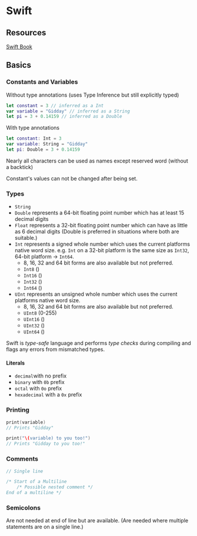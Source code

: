 # Swift

## Resources

[Swift Book](https://docs.swift.org/swift-book/)

## Basics

### Constants and Variables

Without type annotations (uses Type Inference but still explicitly typed)
``` swift
let constant = 3 // inferred as a Int
var variable = "Gidday" // inferred as a String
let pi = 3 + 0.14159 // inferred as a Double

```

With type annotations
``` swift
let constant: Int = 3
var variable: String = "Gidday"
let pi: Double = 3 + 0.14159
```
Nearly all characters can be used as names except reserved word (without a backtick)

Constant's values can not be changed after being set.

### Types

- `String`
- `Double` represents a 64-bit floating point number which has at least 15 decimal digits
- `Float` represents a 32-bit floating point number which can have as little as 6 decimal digits (Double is preferred in situations where both are suitable.)
- `Int` represents a signed whole number which uses the current platforms native word size. e.g. `Int` on a 32-bit platform is the same size as `Int32`, 64-bit platform -> `Int64`.
    -  8, 16, 32 and 64 bit forms are also available but not preferred.
    - `Int8` ()
    - `Int16` ()
    - `Int32` ()
    - `Int64` ()
- `UInt` represents an unsigned whole number which uses the current platforms native word size.
    -  8, 16, 32 and 64 bit forms are also available but not preferred.
    - `UInt8` (0-255)
    - `UInt16` ()
    - `UInt32` ()
    - `UInt64` ()

Swift is *type-safe* language and performs *type checks*  during compiling and flags any errors from mismatched types. 

#### Literals

- `decimal`with no prefix
- `binary` with `0b` prefix
- `octal` with `0o` prefix
- `hexadecimal` with a `0x` prefix

### Printing

``` swift
print(variable)
// Prints "Gidday"

print("\(variable) to you too!")
// Prints "Gidday to you too!"
```

### Comments

``` swift
// Single line

/* Start of a Multiline
    /* Possible nested comment */
End of a multiline */
```

### Semicolons

Are not needed at end of line but are available. (Are needed where multiple statements are on a single line.)


